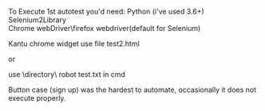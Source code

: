 
To Execute 1st autotest you'd need:
Python (i've used 3.6+) 
Selenium2Library  
Chrome webDriver\firefox webdriver(default for Selenium)  

Kantu chrome widget
use file test2.html

or 

use \directory\ robot test.txt in cmd 

Button case (sign up) was the hardest to automate, occasionally it does not execute properly.
